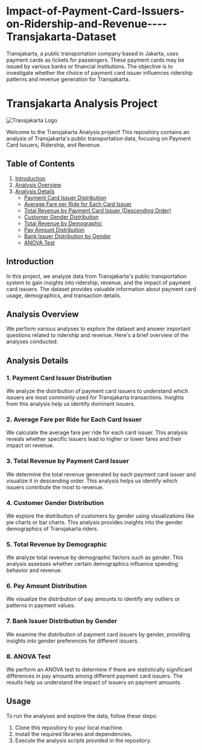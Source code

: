 # Impact-of-Payment-Card-Issuers-on-Ridership-and-Revenue----Transjakarta-Dataset
Transjakarta, a public transportation company based in Jakarta, uses payment cards as tickets for passengers. These payment cards may be issued by various banks or financial institutions. The objective is to investigate whether the choice of payment card issuer influences ridership patterns and revenue generation for Transjakarta.
# Transjakarta Analysis Project

![Transjakarta Logo](transjakarta_logo.png)

Welcome to the Transjakarta Analysis project! This repository contains an analysis of Transjakarta's public transportation data, focusing on Payment Card Issuers, Ridership, and Revenue. 

## Table of Contents
1. [Introduction](#introduction)
2. [Analysis Overview](#analysis-overview)
3. [Analysis Details](#analysis-details)
   - [Payment Card Issuer Distribution](#1-payment-card-issuer-distribution)
   - [Average Fare per Ride for Each Card Issuer](#2-average-fare-per-ride-for-each-card-issuer)
   - [Total Revenue by Payment Card Issuer (Descending Order)](#3-total-revenue-by-payment-card-issuer-descending-order)
   - [Customer Gender Distribution](#4-customer-gender-distribution)
   - [Total Revenue by Demographic](#5-total-revenue-by-demographic)
   - [Pay Amount Distribution](#6-pay-amount-distribution)
   - [Bank Issuer Distribution by Gender](#7-bank-issuer-distribution-by-gender)
   - [ANOVA Test](#8-anova-test)

## Introduction

In this project, we analyze data from Transjakarta's public transportation system to gain insights into ridership, revenue, and the impact of payment card issuers. The dataset provides valuable information about payment card usage, demographics, and transaction details.

## Analysis Overview

We perform various analyses to explore the dataset and answer important questions related to ridership and revenue. Here's a brief overview of the analyses conducted:

## Analysis Details

### 1. Payment Card Issuer Distribution

We analyze the distribution of payment card issuers to understand which issuers are most commonly used for Transjakarta transactions. Insights from this analysis help us identify dominant issuers.

### 2. Average Fare per Ride for Each Card Issuer

We calculate the average fare per ride for each card issuer. This analysis reveals whether specific issuers lead to higher or lower fares and their impact on revenue.

### 3. Total Revenue by Payment Card Issuer

We determine the total revenue generated by each payment card issuer and visualize it in descending order. This analysis helps us identify which issuers contribute the most to revenue.

### 4. Customer Gender Distribution

We explore the distribution of customers by gender using visualizations like pie charts or bar charts. This analysis provides insights into the gender demographics of Transjakarta riders.

### 5. Total Revenue by Demographic

We analyze total revenue by demographic factors such as gender. This analysis assesses whether certain demographics influence spending behavior and revenue.

### 6. Pay Amount Distribution

We visualize the distribution of pay amounts to identify any outliers or patterns in payment values.

### 7. Bank Issuer Distribution by Gender

We examine the distribution of payment card issuers by gender, providing insights into gender preferences for different issuers.

### 8. ANOVA Test

We perform an ANOVA test to determine if there are statistically significant differences in pay amounts among different payment card issuers. The results help us understand the impact of issuers on payment amounts.

## Usage

To run the analyses and explore the data, follow these steps:

1. Clone this repository to your local machine.
2. Install the required libraries and dependencies.
3. Execute the analysis scripts provided in the repository.
